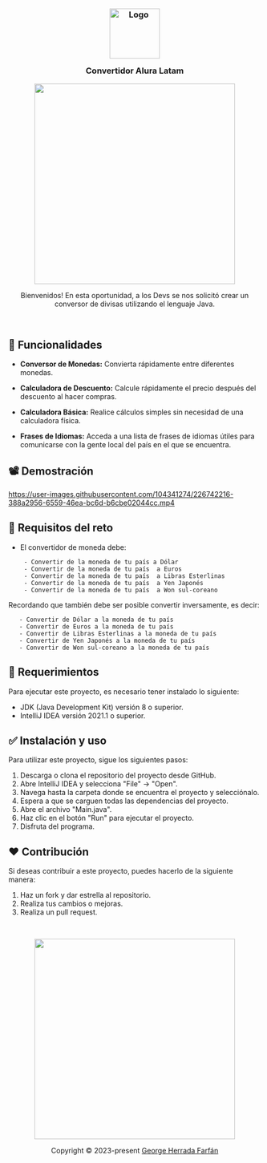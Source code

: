 <h3 align="center">
	<img src="https://user-images.githubusercontent.com/104341274/226740091-d172e34f-4671-4e0d-b815-af6ba051f9ff.png" width="100" alt="Logo"/><br/>
	<img src="https://user-images.githubusercontent.com/104341274/226740091-d172e34f-4671-4e0d-b815-af6ba051f9ff.png" height="30" width="0px"/>
	Convertidor Alura Latam
	<img src="https://user-images.githubusercontent.com/104341274/226740091-d172e34f-4671-4e0d-b815-af6ba051f9ff.png" height="30" width="0px"/>
</h3>
<p align="center">
  <img src="https://user-images.githubusercontent.com/104341274/210186277-0d434bb0-80c0-43a9-b6b0-2e42e18c31a9.png" width="400" />
</p>

<p align="Center">
Bienvenidos! En esta oportunidad, a los Devs se nos solicitó crear un conversor de divisas utilizando el lenguaje Java.
<p>

&nbsp;

## 📎 Funcionalidades

- **Conversor de Monedas:** Convierta rápidamente entre diferentes monedas.

- **Calculadora de Descuento:** Calcule rápidamente el precio después del descuento al hacer compras.

- **Calculadora Básica:** Realice cálculos simples sin necesidad de una calculadora física.

- **Frases de Idiomas:** Acceda a una lista de frases de idiomas útiles para comunicarse con la gente local del país en el que se encuentra.

## 📽️ Demostración

https://user-images.githubusercontent.com/104341274/226742216-388a2956-6559-46ea-bc6d-b6cbe02044cc.mp4


## 📌 Requisitos del reto
- El convertidor de moneda debe:

       - Convertir de la moneda de tu país a Dólar
       - Convertir de la moneda de tu país  a Euros
       - Convertir de la moneda de tu país  a Libras Esterlinas
       - Convertir de la moneda de tu país  a Yen Japonés
       - Convertir de la moneda de tu país  a Won sul-coreano
Recordando que también debe ser posible convertir inversamente, es decir:

       - Convertir de Dólar a la moneda de tu país
       - Convertir de Euros a la moneda de tu país
       - Convertir de Libras Esterlinas a la moneda de tu país
       - Convertir de Yen Japonés a la moneda de tu país
       - Convertir de Won sul-coreano a la moneda de tu país

## 🔑 Requerimientos

Para ejecutar este proyecto, es necesario tener instalado lo siguiente:
- JDK (Java Development Kit) versión 8 o superior.
- IntelliJ IDEA versión 2021.1 o superior.

## ✅ Instalación y uso

Para utilizar este proyecto, sigue los siguientes pasos:

1. Descarga o clona el repositorio del proyecto desde GitHub.
2. Abre IntelliJ IDEA y selecciona "File" -> "Open".
3. Navega hasta la carpeta donde se encuentra el proyecto y selecciónalo.
4. Espera a que se carguen todas las dependencias del proyecto.
5. Abre el archivo "Main.java".
6. Haz clic en el botón "Run" para ejecutar el proyecto.
7. Disfruta del programa.

## ❤️ Contribución

Si deseas contribuir a este proyecto, puedes hacerlo de la siguiente manera:

1. Haz un fork y dar estrella al repositorio.
2. Realiza tus cambios o mejoras.
3. Realiza un pull request.

&nbsp;

<p align="center">
  <img src="https://user-images.githubusercontent.com/104341274/210186277-0d434bb0-80c0-43a9-b6b0-2e42e18c31a9.png" width="400" />
</p>
<p align="center">Copyright &copy; 2023-present <a href="https://github.com/gherrada22" target="_blank">George Herrada Farfán</a></p>


